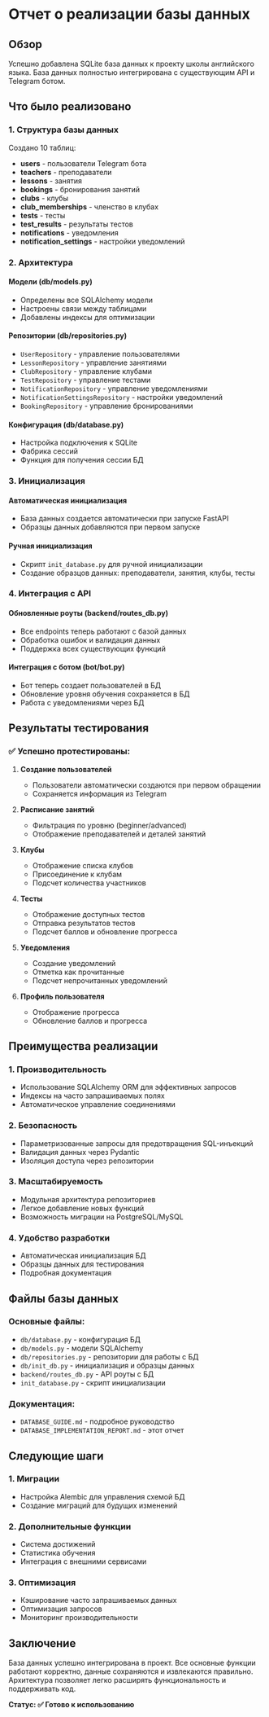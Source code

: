 # Отчет о реализации базы данных

## Обзор

Успешно добавлена SQLite база данных к проекту школы английского языка. База данных полностью интегрирована с существующим API и Telegram ботом.

## Что было реализовано

### 1. Структура базы данных

Создано 10 таблиц:
- **users** - пользователи Telegram бота
- **teachers** - преподаватели
- **lessons** - занятия
- **bookings** - бронирования занятий
- **clubs** - клубы
- **club_memberships** - членство в клубах
- **tests** - тесты
- **test_results** - результаты тестов
- **notifications** - уведомления
- **notification_settings** - настройки уведомлений

### 2. Архитектура

#### Модели (db/models.py)
- Определены все SQLAlchemy модели
- Настроены связи между таблицами
- Добавлены индексы для оптимизации

#### Репозитории (db/repositories.py)
- `UserRepository` - управление пользователями
- `LessonRepository` - управление занятиями
- `ClubRepository` - управление клубами
- `TestRepository` - управление тестами
- `NotificationRepository` - управление уведомлениями
- `NotificationSettingsRepository` - настройки уведомлений
- `BookingRepository` - управление бронированиями

#### Конфигурация (db/database.py)
- Настройка подключения к SQLite
- Фабрика сессий
- Функция для получения сессии БД

### 3. Инициализация

#### Автоматическая инициализация
- База данных создается автоматически при запуске FastAPI
- Образцы данных добавляются при первом запуске

#### Ручная инициализация
- Скрипт `init_database.py` для ручной инициализации
- Создание образцов данных: преподаватели, занятия, клубы, тесты

### 4. Интеграция с API

#### Обновленные роуты (backend/routes_db.py)
- Все endpoints теперь работают с базой данных
- Обработка ошибок и валидация данных
- Поддержка всех существующих функций

#### Интеграция с ботом (bot/bot.py)
- Бот теперь создает пользователей в БД
- Обновление уровня обучения сохраняется в БД
- Работа с уведомлениями через БД

## Результаты тестирования

### ✅ Успешно протестированы:

1. **Создание пользователей**
   - Пользователи автоматически создаются при первом обращении
   - Сохраняется информация из Telegram

2. **Расписание занятий**
   - Фильтрация по уровню (beginner/advanced)
   - Отображение преподавателей и деталей занятий

3. **Клубы**
   - Отображение списка клубов
   - Присоединение к клубам
   - Подсчет количества участников

4. **Тесты**
   - Отображение доступных тестов
   - Отправка результатов тестов
   - Подсчет баллов и обновление прогресса

5. **Уведомления**
   - Создание уведомлений
   - Отметка как прочитанные
   - Подсчет непрочитанных уведомлений

6. **Профиль пользователя**
   - Отображение прогресса
   - Обновление баллов и прогресса

## Преимущества реализации

### 1. Производительность
- Использование SQLAlchemy ORM для эффективных запросов
- Индексы на часто запрашиваемых полях
- Автоматическое управление соединениями

### 2. Безопасность
- Параметризованные запросы для предотвращения SQL-инъекций
- Валидация данных через Pydantic
- Изоляция доступа через репозитории

### 3. Масштабируемость
- Модульная архитектура репозиториев
- Легкое добавление новых функций
- Возможность миграции на PostgreSQL/MySQL

### 4. Удобство разработки
- Автоматическая инициализация БД
- Образцы данных для тестирования
- Подробная документация

## Файлы базы данных

### Основные файлы:
- `db/database.py` - конфигурация БД
- `db/models.py` - модели SQLAlchemy
- `db/repositories.py` - репозитории для работы с БД
- `db/init_db.py` - инициализация и образцы данных
- `backend/routes_db.py` - API роуты с БД
- `init_database.py` - скрипт инициализации

### Документация:
- `DATABASE_GUIDE.md` - подробное руководство
- `DATABASE_IMPLEMENTATION_REPORT.md` - этот отчет

## Следующие шаги

### 1. Миграции
- Настройка Alembic для управления схемой БД
- Создание миграций для будущих изменений

### 2. Дополнительные функции
- Система достижений
- Статистика обучения
- Интеграция с внешними сервисами

### 3. Оптимизация
- Кэширование часто запрашиваемых данных
- Оптимизация запросов
- Мониторинг производительности

## Заключение

База данных успешно интегрирована в проект. Все основные функции работают корректно, данные сохраняются и извлекаются правильно. Архитектура позволяет легко расширять функциональность и поддерживать код.

**Статус: ✅ Готово к использованию** 